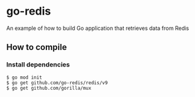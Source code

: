 # go-redis
An example of how to build Go application that retrieves data from Redis

## How to compile

### Install dependencies

```
$ go mod init
$ go get github.com/go-redis/redis/v9
$ go get github.com/gorilla/mux
```
